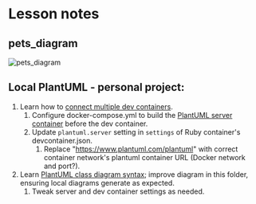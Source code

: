 # Lesson notes

## pets_diagram

![pets_diagram](https://www.plantuml.com/plantuml/svg/SoWkIImgAStDuL9GSCpBp4tCKR1IA2hDqz145iWgpIq0YY24R6fqTHLSyjD1Ga0AgAIu83Kn6wmBoY_Fp4NYfgMM96T0Z009WFKxbURaf43CW38H-j2iSaui0Ga1AIIh75BpKe0k1m00 "pets_diagram")

## Local PlantUML - personal project:

1. Learn how to [connect multiple dev containers](https://code.visualstudio.com/remote/advancedcontainers/connect-multiple-containers).
   1. Configure docker-compose.yml to build the [PlantUML server container](https://github.com/plantuml/plantuml-server) before the dev container.
   2. Update `plantuml.server` setting in `settings` of Ruby container's devcontainer.json.
      1. Replace "https://www.plantuml.com/plantuml" with correct container network's plantuml container URL (Docker network and port?).
2. Learn [PlantUML class diagram syntax](https://plantuml.com/class-diagram); improve diagram in this folder, ensuring local diagrams generate as expected.
   1. Tweak server and dev container settings as needed.